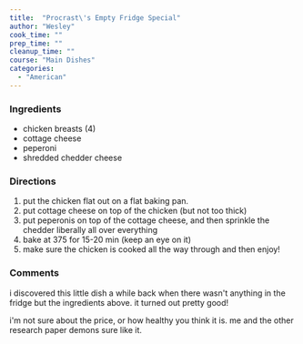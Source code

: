 ```yaml
---
title:  "Procrast\'s Empty Fridge Special"
author: "Wesley"
cook_time: ""
prep_time: ""
cleanup_time: ""
course: "Main Dishes"
categories: 
  - "American"
---
```

### Ingredients

* chicken breasts (4)
* cottage cheese
* peperoni
* shredded chedder cheese

### Directions

1. put the chicken flat out on a flat baking pan.
1. put cottage cheese on top of the chicken (but not too thick)
1. put peperonis on top of the cottage cheese, and then sprinkle the chedder liberally all over everything
1. bake at 375 for 15-20 min (keep an eye on it)
1. make sure the chicken is cooked all the way through and then enjoy!

### Comments

i discovered this little dish a while back when there wasn't anything in the fridge but the ingredients above. it turned out pretty good!

 i'm not sure about the price, or how healthy you think it is. me and the other research paper demons sure like it.
